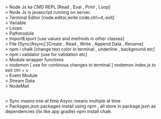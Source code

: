 </br>> Node Js ka CMD REPL [Read , Eval , Print , Loop]
</br>> Node Js is javascript running on server.
</br>> Terminal Editor [node.editor,write code,ctrl+d,.exit]
</br>> Variable
</br>> Loops
</br>> Pathmodule
</br>> ImportExport [use values and methods in other classes] 
</br>> File [Sync/Async] [Create , Read , Write , Append Data , Rename]
</br>> npm i chalk [change text color in terminal , underline , background etc] 
</br>> npm i validator [use for validation etc]
</br>> Module wrapper functions 
</br>> nodemon [ use for continous changes in terminal ] nodemon index.js to exit ctrl + c
</br>> Event Module 
</br>> Stream Data 
</br>> NodeMail 



</br>> Sync means one at time Async means multiple at time
</br>> Packages.json packages install using npm , all store in package.json as dependencies {its like app gradle} npm install chalk

